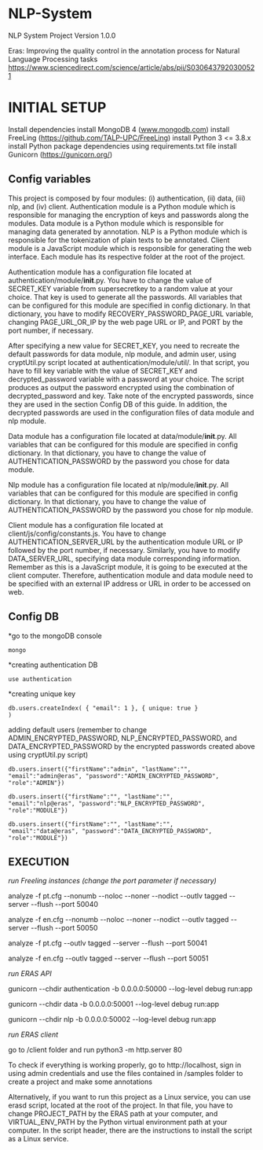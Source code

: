 # NLP-System
NLP System Project Version 1.0.0

Eras: Improving the quality control in the annotation process for Natural Language Processing tasks https://www.sciencedirect.com/science/article/abs/pii/S0306437920300521

# INITIAL SETUP

Install dependencies
install MongoDB 4 (www.mongodb.com)
install FreeLing (https://github.com/TALP-UPC/FreeLing)
install Python 3 <= 3.8.x
install Python package dependencies using requirements.txt file
install Gunicorn (https://gunicorn.org/)

## Config variables

This project is composed by four modules: (i) authentication, (ii) data, (iii) nlp, and (iv) client. Authentication module is a Python module which is responsible for managing the encryption of keys and passwords along the modules. Data module is a Python module which is responsible for managing data generated by annotation. NLP is a Python module which is responsible for the tokenization of plain texts to be annotated. Client module is a JavaScript module which is responsible for generating the web interface. Each module has its respective folder at the root of the project.

Authentication module has a configuration file located at authentication/module/__init__.py. You have to change the value of SECRET_KEY variable from supersecretkey to a random value at your choice. That key is used to generate all the passwords. All variables that can be configured for this module are specified in config dictionary. In that dictionary, you have to modify RECOVERY_PASSWORD_PAGE_URL variable, changing PAGE_URL_OR_IP by the web page URL or IP, and PORT by the port number, if necessary.

After specifying a new value for SECRET_KEY, you need to recreate the default passwords for data module, nlp module, and admin user, using cryptUtil.py script located at authentication/module/util/. In that script, you have to fill key variable with the value of SECRET_KEY and decrypted_password variable with a password at your choice. The script produces as output the password encrypted using the combination of decrypted_password and key. Take note of the encrypted passwords, since they are used in the section Config DB of this guide. In addition, the decrypted passwords are used in the configuration files of data module and nlp module.

Data module has a configuration file located at data/module/__init__.py. All variables that can be configured for this module are specified in config dictionary. In that dictionary, you have to change the value of AUTHENTICATION_PASSWORD by the password you chose for data module.

Nlp module has a configuration file located at nlp/module/__init__.py. All variables that can be configured for this module are specified in config dictionary. In that dictionary, you have to change the value of AUTHENTICATION_PASSWORD by the password you chose for nlp module.

Client module has a configuration file located at client/js/config/constants.js. You have to change AUTHENTICATION_SERVER_URL by the authentication module URL or IP followed by the port number, if necessary. Similarly, you have to modify DATA_SERVER_URL, specifying data module corresponding information. Remember as this is a JavaScript module, it is going to be executed at the client computer. Therefore, authentication module and data module need to be specified with an external IP address or URL in order to be accessed on web.

## Config DB

*go to the mongoDB console

<code>mongo</code>

*creating authentication DB

<code>use authentication</code>

*creating unique key

<code>db.users.createIndex( { "email": 1 }, { unique: true } )</code>

adding default users (remember to change ADMIN_ENCRYPTED_PASSWORD, NLP_ENCRYPTED_PASSWORD, and DATA_ENCRYPTED_PASSWORD by the encrypted passwords created above using cryptUtil.py script)

<code>db.users.insert({"firstName":"admin", "lastName":"", "email":"admin@eras", "password":"ADMIN_ENCRYPTED_PASSWORD", "role":"ADMIN"})</code>

<code>db.users.insert({"firstName":"", "lastName":"", "email":"nlp@eras", "password":"NLP_ENCRYPTED_PASSWORD", "role":"MODULE"})</code>

<code>db.users.insert({"firstName":"", "lastName":"", "email":"data@eras", "password":"DATA_ENCRYPTED_PASSWORD", "role":"MODULE"})</code>

## EXECUTION

*run Freeling instances (change the port parameter if necessary)*

analyze -f pt.cfg --nonumb --noloc --noner --nodict --outlv tagged --server --flush --port 50040

analyze -f en.cfg --nonumb --noloc --noner --nodict --outlv tagged --server --flush --port 50050

analyze -f pt.cfg --outlv tagged --server --flush --port 50041

analyze -f en.cfg --outlv tagged --server --flush --port 50051

*run ERAS API*

gunicorn --chdir authentication -b 0.0.0.0:50000 --log-level debug run:app

gunicorn --chdir data -b 0.0.0.0:50001 --log-level debug run:app

gunicorn --chdir nlp -b 0.0.0.0:50002 --log-level debug run:app

*run ERAS client*

go to /client folder and run python3 -m http.server 80

To check if everything is working properly, go to http://localhost, sign in using admin credentials and use the files contained in /samples folder to create a project and make some annotations

Alternatively, if you want to run this project as a Linux service, you can use erasd script, located at the root of the project. In that file, you have to change PROJECT_PATH by the ERAS path at your computer, and VIRTUAL_ENV_PATH by the Python virtual environment path at your computer. In the script header, there are the instructions to install the script as a Linux service.

